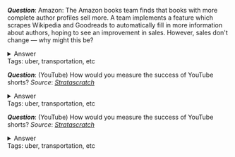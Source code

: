 ***Question***: Amazon: The Amazon books team finds that books with more complete author profiles sell more. A team implements a feature which scrapes Wikipedia and Goodreads to automatically fill in more information about authors, hoping to see an improvement in sales. However, sales don't change — why might this be? 

<details>
<summary> Answer </summary>
Foo Bar
</details>
Tags: uber, transportation, etc


***Question***: (YouTube) How would you measure the success of YouTube shorts?
*Source*: [*Stratascratch*](https://platform.stratascratch.com/technical/2302-shorts-success-metrics)
<details>
<summary> Answer </summary>
</details>
Tags: uber, transportation, etc


***Question***: (YouTube) How would you measure the success of YouTube shorts?
*Source*: [*Stratascratch*](https://platform.stratascratch.com/technical/2302-shorts-success-metrics)
<details>
<summary> Answer </summary>

</details>
Tags: uber, transportation, etc

